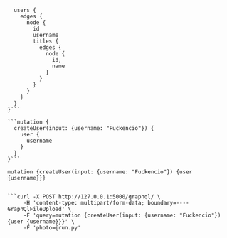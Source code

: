 ```query {
  users {
    edges {
      node {
        id
        username
        titles {
          edges {
            node {
              id,
              name
            }
          }
        }
      }
    }
  }
}```

```mutation {
  createUser(input: {username: "Fuckencio"}) {
    user {
      username
    }
  }
}```

mutation {createUser(input: {username: "Fuckencio"}) {user {username}}}


```curl -X POST http://127.0.0.1:5000/graphql/ \
     -H 'content-type: multipart/form-data; boundary=----GraphQlFileUpload' \
     -F 'query=mutation {createUser(input: {username: "Fuckencio"}) {user {username}}}' \
     -F 'photo=@run.py'
```